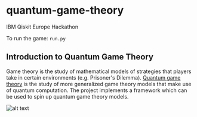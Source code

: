 # quantum-game-theory
IBM Qiskit Europe Hackathon

To run the game: `run.py`

## Introduction to Quantum Game Theory

Game theory is the study of mathematical models of strategies that players take in certain environments (e.g. Prisoner's Dilemma). [Quantum game theory](https://en.wikipedia.org/wiki/Quantum_game_theory) is the study of more generalized game theory models that make use of quantum computation. The project implements a framework which can be used to spin up quantum game theory models.

![alt text](https://user-images.githubusercontent.com/10404731/64819102-8294e300-d57b-11e9-84b9-b2fd68f794e9.png)
